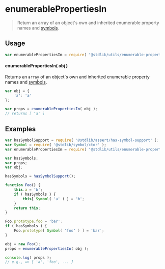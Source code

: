 <!--

@license Apache-2.0

Copyright (c) 2018 The Stdlib Authors.

Licensed under the Apache License, Version 2.0 (the "License");
you may not use this file except in compliance with the License.
You may obtain a copy of the License at

   http://www.apache.org/licenses/LICENSE-2.0

Unless required by applicable law or agreed to in writing, software
distributed under the License is distributed on an "AS IS" BASIS,
WITHOUT WARRANTIES OR CONDITIONS OF ANY KIND, either express or implied.
See the License for the specific language governing permissions and
limitations under the License.

-->

# enumerablePropertiesIn

> Return an array of an object's own and inherited enumerable property names and [symbols][@stdlib/symbol/ctor].

<section class="usage">

## Usage

```javascript
var enumerablePropertiesIn = require( '@stdlib/utils/enumerable-properties-in' );
```

#### enumerablePropertiesIn( obj )

Returns an `array` of an object's own and inherited enumerable property names and [symbols][@stdlib/symbol/ctor].

```javascript
var obj = {
    'a': 'a'
};

var props = enumerablePropertiesIn( obj );
// returns [ 'a' ]
```

</section>

<!-- /.usage -->

<section class="notes">

</section>

<!-- /.notes -->

<section class="examples">

## Examples

<!-- eslint no-undef: "error" -->

```javascript
var hasSymbolSupport = require( '@stdlib/assert/has-symbol-support' );
var Symbol = require( '@stdlib/symbol/ctor' );
var enumerablePropertiesIn = require( '@stdlib/utils/enumerable-properties-in' );

var hasSymbols;
var props;
var obj;

hasSymbols = hasSymbolSupport();

function Foo() {
    this.a = 'b';
    if ( hasSymbols ) {
        this[ Symbol( 'a' ) ] = 'b';
    }
    return this;
}

Foo.prototype.foo = 'bar';
if ( hasSymbols ) {
    Foo.prototype[ Symbol( 'foo' ) ] = 'bar';
}

obj = new Foo();
props = enumerablePropertiesIn( obj );

console.log( props );
// e.g., => [ 'a', 'foo', ... ]
```

</section>

<!-- /.examples -->

<section class="links">

[@stdlib/symbol/ctor]: https://www.npmjs.com/package/@stdlib/symbol-ctor

</section>

<!-- /.links -->
